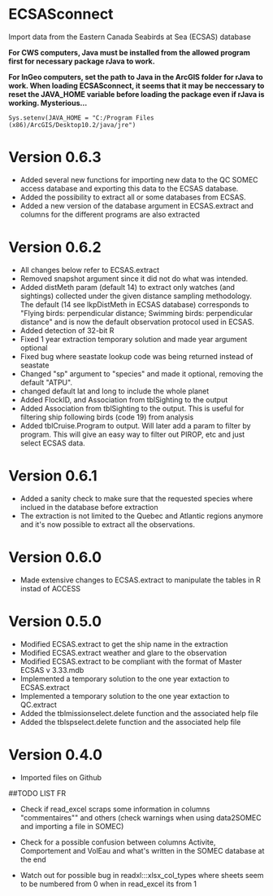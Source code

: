 ECSASconnect
=======
Import data from the Eastern Canada Seabirds at Sea (ECSAS) database

**For CWS computers, Java must be installed from the allowed program first for necessary package rJava to work.**

**For InGeo computers, set the path to Java in the ArcGIS folder for rJava to work. When loading ECSASconnect, it seems that it may be neccessary to reset the JAVA_HOME variable before loading the package even if rJava is working. Mysterious...**

`Sys.setenv(JAVA_HOME = "C:/Program Files (x86)/ArcGIS/Desktop10.2/java/jre")`

Version 0.6.3
=======
* Added several new functions for importing new data to the QC SOMEC access database and exporting this data to the ECSAS database. 
* Added the possibility to extract all or some databases from ECSAS.
* Added a new version of the database argument in ECSAS.extract and columns for the different programs are also extracted

Version 0.6.2
=======
* All changes below refer to ECSAS.extract
* Removed snapshot argument since it did not do what was intended.
* Added distMeth param (default 14) to extract only watches (and sightings) collected under the given distance sampling
 methodology. The default (14 see lkpDistMeth in ECSAS database) corresponds to "Flying birds: perpendicular distance;
 Swimming birds: perpendicular distance" and is now the default observation protocol used in ECSAS.
* Added detection of 32-bit R
* Fixed 1 year extraction temporary solution and made year argument optional
* Fixed bug where seastate lookup code was being returned instead of seastate
* Changed "sp" argument to "species" and made it optional, removing the default "ATPU".
* changed default lat and long to include the whole planet
* Added FlockID, and Association from tblSighting to the output
* Added Association from tblSighting to the output. This is useful for filtering ship following birds (code 19) from analysis
* Added tblCruise.Program to output. Will later add a param to filter by program. This will give an easy way to filter
 out PIROP, etc and just select ECSAS data.

Version 0.6.1
=======
* Added a sanity check to make sure that the requested species where inclued in the database before extraction
* The extraction is not limited to the Quebec and Atlantic regions anymore and it's now possible to extract all the observations. 

Version 0.6.0
=======
* Made extensive changes to ECSAS.extract to manipulate the tables in R instad of ACCESS

Version 0.5.0
=======
* Modified ECSAS.extract to get the ship name in the extraction
* Modified ECSAS.extract weather and glare to the observation
* Modified ECSAS.extract to be compliant with the format of Master ECSAS v 3.33.mdb
* Implemented a temporary solution to the one year extaction to ECSAS.extract
* Implemented a temporary solution to the one year extaction to QC.extract
* Added the tblmissionselect.delete function and the associated help file
* Added the tblspselect.delete function and the associated help file

Version 0.4.0
=======
* Imported files on Github


##TODO LIST FR

- Check if read_excel scraps some information in columns "commentaires"" and others (check warnings when using data2SOMEC and importing a file in SOMEC)

- Check for a possible confusion between columns Activite, Comportement and VolEau and what's written in the SOMEC database at the end

- Watch out for possible bug in readxl:::xlsx_col_types where sheets seem to be numbered from 0 when in read_excel its from 1




